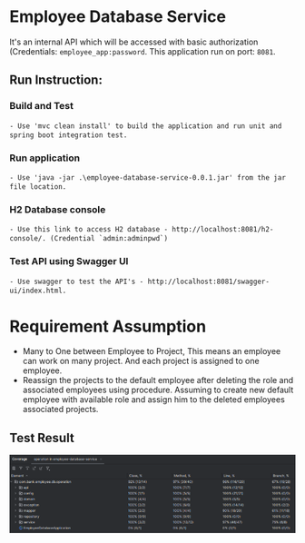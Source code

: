 # Employee Database Service

It's an internal API which will be accessed with basic authorization (Credentials: `employee_app:password`. This application run on port: `8081`. 

## Run Instruction:

### Build and Test
    - Use 'mvc clean install' to build the application and run unit and spring boot integration test.

### Run application
    - Use 'java -jar .\employee-database-service-0.0.1.jar' from the jar file location.

### H2 Database console
    - Use this link to access H2 database - http://localhost:8081/h2-console/. (Credential `admin:adminpwd`)

### Test API using Swagger UI
    - Use swagger to test the API's - http://localhost:8081/swagger-ui/index.html.

# Requirement Assumption

* Many to One between Employee to Project, This means an employee can work on many project. And each project is assigned to one employee.
* Reassign the projects to the default employee after deleting the role and associated employees using procedure. Assuming to create new default employee with available role and assign him to the deleted employees associated projects.

## Test Result
![img.png](code_coverage.png)
